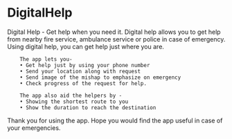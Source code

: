 # DigitalHelp
Digital Help - Get help when you need it.
Digital help allows you to get help from nearby fire service, ambulance service or police in case of emergency. Using digital help, you can get help just where you are.

        The app lets you-
        • Get help just by using your phone number
        • Send your location along with request
        • Send image of the mishap to emphasize on emergency
        • Check progress of the request for help.

        The app also aid the helpers by -
        • Showing the shortest route to you
        • Show the duration to reach the destination

Thank you for using the app. Hope you would find the app useful in case of your emergencies.
